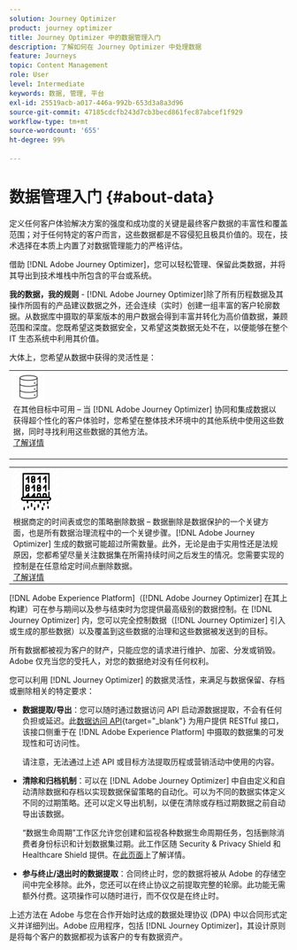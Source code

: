 ```yaml
---
solution: Journey Optimizer
product: journey optimizer
title: Journey Optimizer 中的数据管理入门
description: 了解如何在 Journey Optimizer 中处理数据
feature: Journeys
topic: Content Management
role: User
level: Intermediate
keywords: 数据, 管理, 平台
exl-id: 25519acb-a017-446a-992b-653d3a8a3d96
source-git-commit: 47185cdcfb243d7cb3becd861fec87abcef1f929
workflow-type: tm+mt
source-wordcount: '655'
ht-degree: 99%

---
```


# 数据管理入门 {#about-data}

定义任何客户体验解决方案的强度和成功度的关键是最终客户数据的丰富性和覆盖范围；对于任何特定的客户而言，这些数据都是不容侵犯且极具价值的。现在，技术选择在本质上内置了对数据管理能力的严格评估。

借助 [!DNL Adobe Journey Optimizer]，您可以轻松管理、保留此类数据，并将其导出到技术堆栈中所包含的平台或系统。

**我的数据，我的规则** - [!DNL Adobe Journey Optimizer]除了所有历程数据及其操作所固有的产品建议数据之外，还会连续（实时）创建一组丰富的客户轮廓数据。从数据库中摄取的草案版本的用户数据会得到丰富并转化为高价值数据，兼顾范围和深度。您既希望这类数据安全，又希望这类数据无处不在，以便能够在整个 IT 生态系统中利用其价值。

大体上，您希望从数据中获得的灵活性是：


<table style="table-layout:fixed">
<tr style="border: 0;">
  <td>
    <div><img alt="目标" src="assets/do-not-localize/dest.png" /> 
    <br>在其他目标中可用 – 当 [!DNL Adobe Journey Optimizer] 协同和集成数据以获得超个性化的客户体验时，您希望在整体技术环境中的其他系统中使用这些数据，同时寻找利用这些数据的其他方法。
    <div>
     <a href="../integrations/ajo-integrations.md">了解详情</a></div>
    </div>
    <br>
  </td>
</tr>
</table>

<!--td>
    <div><img alt="retention" src="assets/do-not-localize/retention.png" />  
    <br>Retained for a stipulated duration – Industry or regional regulations (such as GDPR or CCPA) or internal data governance policies stipulate how long or how short a duration, data needs to be maintained or archived in Adobe Experience Platform Data Lake. <a href="../privacy/get-started-privacy.md">Learn more</a></div>
  </td>
</tr>
<tr style="border: 0;"-->
<table style="table-layout:fixed">
<tr style="border: 0;">
  <td>
    <div><img alt="策略" src="assets/do-not-localize/policy.png" /> 
    <br>根据商定的时间表或您的策略删除数据 – 数据删除是数据保护的一个关键方面，也是所有数据治理流程中的一个关键步骤。[!DNL Adobe Journey Optimizer] 生成的数据可能超过所需数量。此外，无论是由于实用性还是法规原因，您都希望尽量关注数据集在所需持续时间之后发生的情况。您需要实现的控制是在任意给定时间点删除数据。 
    </div>
      <div>
     <a href="../privacy/data-hygiene.md">了解详情</a></div>
    </div>
  </td>
</tr>
</table>

[!DNL Adobe Experience Platform]（[!DNL Adobe Journey Optimizer] 在其上构建）可在参与期间以及参与结束时为您提供最高级别的数据控制。在 [!DNL Journey Optimizer] 内，您可以完全控制数据（[!DNL Journey Optimizer] 引入或生成的那些数据）以及覆盖到这些数据的治理和这些数据被发送到的目标。

所有数据都被视为客户的财产，只能应您的请求进行维护、加密、分发或销毁。Adobe 仅充当您的受托人，对您的数据绝对没有任何权利。

您可以利用 [!DNL Journey Optimizer] 的数据灵活性，来满足与数据保留、存档或删除相关的特定要求：

* **数据提取/导出**：您可以随时通过数据访问 API 启动源数据提取，不会有任何负担或延迟。此[数据访问 API](https://experienceleague.adobe.com/docs/experience-platform/data-access/api.html?lang=zh-Hans){target="_blank"} 为用户提供 RESTful 接口，该接口侧重于在 [!DNL Adobe Experience Platform] 中摄取的数据集的可发现性和可访问性。<!--In the future (on roadmap), you can use file-based destinations to export and migrate log data from Adobe Journey Optimizer. -->

  请注意，无法通过上述 API 或目标方法提取历程或营销活动中使用的内容。

<!--
* **Profile Service Data Retention**: For Behavioral and Time series data appended to any Profile, you may choose to use Journey Optimizer's default setting of retaining this data for up to 91 days from the date of its addition to a Profile, or until an alternative time-period selected by the you. The time that Adobe keeps this data varies from contract to contract, and is outlined in an organization's data retention policy.

  Learn more about Experience Event expirations in [Adobe Experience Platform documentation](https://experienceleague.adobe.com/docs/experience-platform/profile/event-expirations.html){target="_blank"}.
-->

* **清除和归档机制**：可以在 [!DNL Adobe Journey Optimizer] 中自由定义和自动清除数据和存档以实现数据保留策略的自动化。可以为不同的数据实体定义不同的过期策略。还可以定义导出机制，以便在清除或存档过期数据之前自动导出该数据。

  “数据生命周期”工作区允许您创建和监视各种数据生命周期任务，包括删除消费者身份标识和计划数据集过期。此工作区随 Security &amp; Privacy Shield 和 Healthcare Shield 提供。在[此页面](../privacy/data-hygiene.md)上了解详情。

<!--
* **Data Lake and Deletions**: Customer Data stored in the Data Lake can be retained by Journey Optimizer:
    
    * for 7 days to facilitate the onboarding of Customer Data into the Profile Services, after which it may be permanently deleted, or
    * until chosen to be deleted by you

-->

* **参与终止/退出时的数据提取**：合同终止时，您的数据将被从 Adobe 的存储空间中完全移除。此外，您还可以在终止协议之前提取完整的轮廓。此功能无需额外付费。这项操作可以随时进行，而不仅仅是在终止时。

上述方法在 Adobe 与您在合作开始时达成的数据处理协议 (DPA) 中以合同形式定义并详细列出。Adobe 应用程序，包括 [!DNL Journey Optimizer]，其设计原则是将每个客户的数据都视为该客户的专有数据资产。
